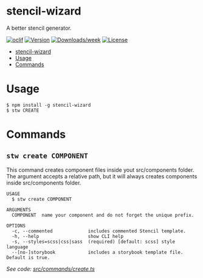 # stencil-wizard

A better stencil generator.

[![oclif](https://img.shields.io/badge/cli-oclif-brightgreen.svg)](https://oclif.io)
[![Version](https://img.shields.io/npm/v/stencil-wizard.svg)](https://npmjs.org/package/stencil-wizard)
[![Downloads/week](https://img.shields.io/npm/dw/stencil-wizard.svg)](https://npmjs.org/package/stencil-wizard)
[![License](https://img.shields.io/npm/l/stencil-wizard.svg)](https://github.com/ascpenteado/stencil-wizard/blob/master/package.json)

<!-- toc -->

- [stencil-wizard](#stencil-wizard)
- [Usage](#usage)
- [Commands](#commands)
<!-- tocstop -->

# Usage

<!-- usage -->

```sh-session
$ npm install -g stencil-wizard
$ stw CREATE
```

<!-- usagestop -->

# Commands

<!-- commands -->

## `stw create COMPONENT`

This command creates component files inside yout src/components folder. The <component> argument accepts a relative path, but it will always creates components inside src/components folder.

```
USAGE
  $ stw create COMPONENT

ARGUMENTS
  COMPONENT  name your component and do not forget the unique prefix.

OPTIONS
  -c, --commented             includes commented Stencil template.
  -h, --help                  show CLI help
  -s, --styles=scss|css|sass  (required) [default: scss] style language
  --[no-]storybook            includes a storybook template file. Default is true.
```

_See code: [src/commands/create.ts](https://github.com/ascpenteado/stencil-wizard/blob/v1.0.4/src/commands/create.ts)_
